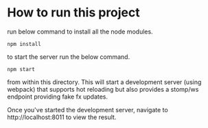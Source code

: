 How to run this project
===============================

run below command to install all the node modules.

```
npm install
```
to start the server run the below command.

```
npm start
```

from within this directory.  This will start a development server (using webpack)
that supports hot reloading but also provides a stomp/ws endpoint providing fake
fx updates.

Once you've started the development server, navigate to http://localhost:8011
to view the result.
